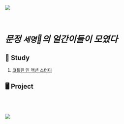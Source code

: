 <img src="https://github.com/Moon3Bro/.github/assets/63226023/49ab3836-e4d4-4446-8539-29ca80bb25f8">
<br>
<br>
<br>

# _문정 `세명`🚦의 얼간이들이 모였다_

## 📝 Study
1. [코틀린 인 액션 스터디](https://github.com/Moon3Bro/Kotlin-In-Action)

## 🖥️ Project
<br>
<br>
<br>
<img src="https://github.com/Moon3Bro/.github/assets/63226023/49ab3836-e4d4-4446-8539-29ca80bb25f8">
